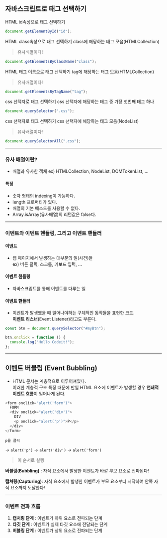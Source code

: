 ## 자바스크립트로 태그 선택하기

HTML id속성으로 태그 선택하기

```js
document.getElementById("id");
```

HTML class속성으로 태그 선택하기 class에 해당하는 태그 모음(HTMLCollection)

> 유사배열이다!

```js
document.getElementsByClassName("class");
```

HTML 태그 이름으로 태그 선택하기 tag에 해당하는 태그 모음(HTMLCollection)

> 유사배열이다!

```js
document.getElementsByTagName("tag");
```

css 선택자로 태그 선택하기 css 선택자에 해당하는 태그 중 가장 첫번째 태그 하나

```js
document.querySelector(".css");
```

css 선택자로 태그 선택하기 css 선택자에 해당하는 태그 모음(NodeList)

> 유사배열이다!

```js
document.querySelectorAll(".css");
```

---

### 유사 배열이란?

- 배열과 유사한 객체 ex) HTMLCollection, NodeList, DOMTokenList, ...

#### 특징

- 숫자 형태의 indexing이 가능하다.
- length 프로퍼티가 있다.
- 배열의 기본 메소드를 사용할 수 없다.
- Array.isArray(유사배열)의 리턴값은 false다.

---

### 이벤트와 이벤트 핸들링, 그리고 이벤트 핸들러

#### 이벤트

- 웹 페이지에서 발생하는 대부분의 일(사건)들  
  ex) 버튼 클릭, 스크롤, 키보드 입력, ...

#### 이벤트 핸들링

- 자바스크립트를 통해 이벤트를 다루는 일

#### 이벤트 핸들러

- 이벤트가 발생했을 때 일어나야하는 구체적인 동작들을 표현한 코드.  
  **이벤트 리스너**(Event Listener)라고도 부른다.

```js
const btn = document.querySelector("#myBtn");

btn.onclick = function () {
  console.log("Hello Codeit!");
};
```

---

## 이벤트 버블링 (Event Bubbling)

- HTML 문서는 계층적으로 이루어져있다.  
  이러한 계층적 구조 특징 때문에 만일 HTML 요소에 이벤트가 발생할 경우 **연쇄적 이벤트 흐름**이 일어나게 된다.

```js
<form onclick="alert('form')">
  FORM
  <div onclick="alert('div')">
    DIV
    <p onclick="alert('p')">P</p>
  </div>
</form>
```

`p를 클릭`

-> `alert('p')` -> `alert('div')` -> `alert('form')`

> 이 순서로 실행

**버블링(Bubbling)** : 자식 요소에서 발생한 이벤트가 바깥 부모 요소로 전파된다!

**캡쳐링(Capturing)**: 자식 요소에서 발생한 이벤트가 부모 요소부터 시작하여 안쪽 자식 요소까지 도달한다!

---

### 이벤트 전파 흐름

1. **캡처링 단계** : 이벤트가 하위 요소로 전파되는 단계
2. **타깃 단계** : 이벤트가 실제 타깃 요소에 전달되는 단계
3. **버블링 단계** : 이벤트가 상위 요소로 전파되는 단계
